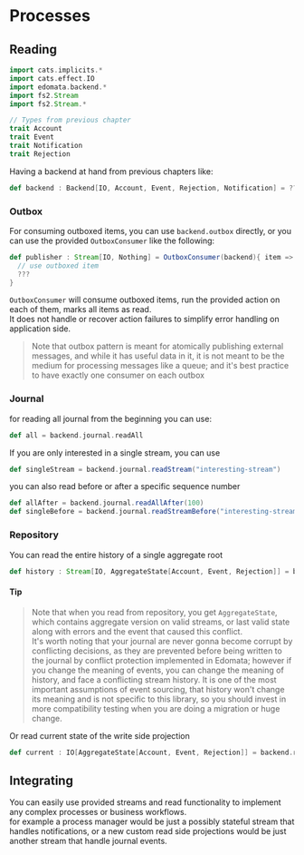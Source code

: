 # Processes

## Reading

```scala mdoc:invisible
import cats.implicits.*
import cats.effect.IO
import edomata.backend.*
import fs2.Stream
import fs2.Stream.*

// Types from previous chapter
trait Account
trait Event
trait Notification
trait Rejection
```

Having a backend at hand from previous chapters like:
```scala mdoc
def backend : Backend[IO, Account, Event, Rejection, Notification] = ???
```

### Outbox
For consuming outboxed items, you can use `backend.outbox` directly, or you can use the provided `OutboxConsumer` like the following:
```scala mdoc
def publisher : Stream[IO, Nothing] = OutboxConsumer(backend){ item =>
  // use outboxed item
  ???
}
```

`OutboxConsumer` will consume outboxed items, run the provided action on each of them, marks all items as read.  
It does not handle or recover action failures to simplify error handling on application side.

> Note that outbox pattern is meant for atomically publishing external messages, and while it has useful data in it, it is not meant to be the medium for processing messages like a queue; and it's best practice to have exactly one consumer on each outbox

### Journal

for reading all journal from the beginning you can use:
```scala mdoc
def all = backend.journal.readAll
```

If you are only interested in a single stream, you can use
```scala mdoc
def singleStream = backend.journal.readStream("interesting-stream")
```

you can also read before or after a specific sequence number
```scala mdoc
def allAfter = backend.journal.readAllAfter(100)
def singleBefore = backend.journal.readStreamBefore("interesting-stream" ,100)
```

### Repository

You can read the entire history of a single aggregate root
```scala mdoc
def history : Stream[IO, AggregateState[Account, Event, Rejection]] = backend.repository.history("interesting-stream")
```

#### Tip
> Note that when you read from repository, you get `AggregateState`, which contains aggregate version on valid streams, or last valid state along with errors and the event that caused this conflict.  
> It's worth noting that your journal are never gonna become corrupt by conflicting decisions, as they are prevented before being written to the journal by conflict protection implemented in Edomata; however if you change 
> the meaning of events, you can change the meaning of history, and face a conflicting stream history.
> It is one of the most important assumptions of event sourcing, that history won't change its meaning and is not specific to this library, so you should invest in more compatibility testing when you are doing a migration or huge change.

Or read current state of the write side projection
```scala mdoc
def current : IO[AggregateState[Account, Event, Rejection]] = backend.repository.get("interesting-stream") 
```


## Integrating
You can easily use provided streams and read functionality to implement any complex processes or business workflows.  
for example a process manager would be just a possibly stateful stream that handles notifications, 
or a new custom read side projections would be just another stream that handle journal events.
